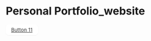 # Personal Portfolio_website

<!-- HTML !-->
<a href="https://www.freecodecamp.org/">
  <button class="button-11" role="button">Button 11</button>
 </a> 

<style>
/* CSS */
.button-11 {
  display: flex;
  flex-direction: column;
  align-items: center;
  padding: 6px 14px;
  font-family: -apple-system, BlinkMacSystemFont, 'Roboto', sans-serif;
  border-radius: 6px;
  color: #3D3D3D;
  background: #fff;
  border: none;
  box-shadow: 0px 0.5px 1px rgba(0, 0, 0, 0.1);
  user-select: none;
  -webkit-user-select: none;
  touch-action: manipulation;
}

.button-11:focus {
  box-shadow: 0px 0.5px 1px rgba(0, 0, 0, 0.1), 0px 0px 0px 3.5px rgba(58, 108, 217, 0.5);
  outline: 0;
}
</style>

